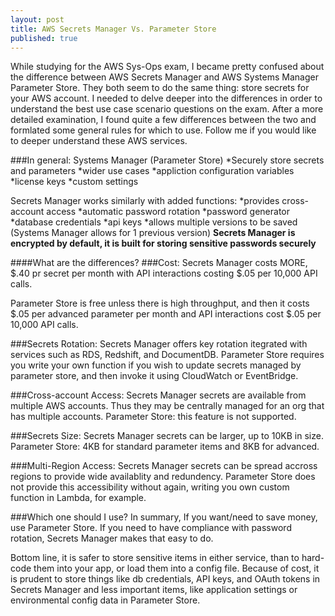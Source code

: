 ```yaml
---
layout: post
title: AWS Secrets Manager Vs. Parameter Store
published: true
---
```

While studying for the AWS Sys-Ops exam, I became pretty confused about the difference between AWS Secrets Manager and AWS Systems Manager Parameter Store. They both seem to do the same thing: store secrets for your AWS account. I needed to delve deeper into the differences in order to understand the best use case scenario questions on the exam. After a more detailed examination, I found quite a few differences between the two and formlated some general rules for which to use. Follow me if you would like to deeper understand these AWS services.

###In general:
Systems Manager (Parameter Store)
*Securely store secrets and parameters
*wider use cases
*appliction configuration variables
*license keys
*custom settings

Secrets Manager works similarly with added functions:
*provides cross-account access
*automatic password rotation
*password generator
*database credentials
*api keys
*allows multiple versions to be saved (Systems Manager allows for 1 previous version)
**Secrets Manager is encrypted by default, it is built for storing sensitive passwords securely**

####What are the differences?
###Cost:
Secrets Manager costs MORE, $.40 pr secret per month with API interactions costing $.05 per 10,000 API calls.

Parameter Store is free unless there is high throughput, and then it costs $.05 per advanced parameter per month and API interactions cost $.05 per 10,000 API calls.

###Secrets Rotation:
Secrets Manager offers key rotation itegrated with services such as RDS, Redshift, and DocumentDB.
Parameter Store requires you write your own function if you wish to update secrets managed by parameter store, and then invoke it using CloudWatch or EventBridge.

###Cross-account Access:
Secrets Manager secrets are available from multiple AWS accounts. Thus they may be centrally managed for an org that has multiple accounts.
Parameter Store: this feature is not supported.

###Secrets Size:
Secrets Manager secrets can be larger, up to 10KB in size.
Parameter Store: 4KB for standard parameter items and 8KB for advanced.

###Multi-Region Access:
Secrets Manager secrets can be spread accross regions to provide wide availablity and redundency.
Parameter Store does not provide this accessibility without again, writing you own custom function in Lambda, for example.

###Which one should I use?
In summary,
If you want/need to save money, use Parameter Store.
If you need to have compliance with password rotation, Secrets Manager makes that easy to do.

Bottom line, it is safer to store sensitive items  in either service, than to hard-code them into your app, or load them into a config file. Because of cost, it is prudent to store things like db credentials, API keys, and OAuth tokens in Secrets Manager and less important items, like application settings or environmental config data in Parameter Store.


